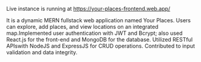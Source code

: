 Live instance is running at https://your-places-frontend.web.app/

It is a dynamic MERN fullstack web application named Your Places. Users can explore, add places, and view locations on an integrated map.Implemented user authentication with JWT and Bcrypt; also used React.js for the front-end and MongoDB for the database. Utilized RESTful APIswith NodeJS and ExpressJS for CRUD operations. Contributed to input validation and data integrity.
